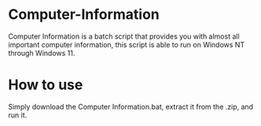 # Computer-Information
Computer Information is a batch script that provides you with almost all important computer information, this script is able to run on Windows NT through Windows 11.
# How to use
Simply download the Computer Information.bat, extract it from the .zip, and run it.
